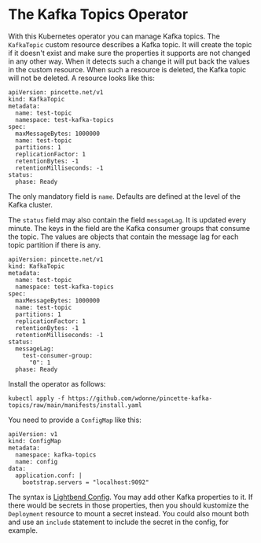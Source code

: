# The Kafka Topics Operator

With this Kubernetes operator you can manage Kafka topics. The `KafkaTopic` custom resource describes a Kafka topic. It will create the topic if it doesn't exist and make sure the properties it supports are not changed in any other way. When it detects such a change it will put back the values in the custom resource. When such a resource is deleted, the Kafka topic will not be deleted. A resource looks like this:

```
apiVersion: pincette.net/v1
kind: KafkaTopic
metadata:
  name: test-topic
  namespace: test-kafka-topics
spec:
  maxMessageBytes: 1000000
  name: test-topic
  partitions: 1
  replicationFactor: 1
  retentionBytes: -1
  retentionMilliseconds: -1
status:
  phase: Ready
```

The only mandatory field is `name`. Defaults are defined at the level of the Kafka cluster.

The `status` field may also contain the field `messageLag`. It is updated every minute. The keys in the field are the Kafka consumer groups that consume the topic. The values are objects that contain the message lag for each topic partition if there is any.

```
apiVersion: pincette.net/v1
kind: KafkaTopic
metadata:
  name: test-topic
  namespace: test-kafka-topics
spec:
  maxMessageBytes: 1000000
  name: test-topic
  partitions: 1
  replicationFactor: 1
  retentionBytes: -1
  retentionMilliseconds: -1
status:
  messageLag:
    test-consumer-group:
      "0": 1
  phase: Ready  
```

Install the operator as follows:

```
kubectl apply -f https://github.com/wdonne/pincette-kafka-topics/raw/main/manifests/install.yaml
```

You need to provide a `ConfigMap` like this:

```
apiVersion: v1
kind: ConfigMap
metadata:
  namespace: kafka-topics
  name: config
data:
  application.conf: |
    bootstrap.servers = "localhost:9092"
```

The syntax is [Lightbend Config](https://github.com/lightbend/config). You may add other Kafka properties to it. If there would be secrets in those properties, then you should kustomize the `Deployment` resource to mount a secret instead. You could also mount both and use an `include` statement to include the secret in the config, for example.